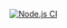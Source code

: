 [![Node.js CI](https://github.com/cyanda1007/bootcamp-terminal-tests/actions/workflows/node.js.yml/badge.svg)](https://github.com/cyanda1007/bootcamp-terminal-tests/actions/workflows/node.js.yml)
